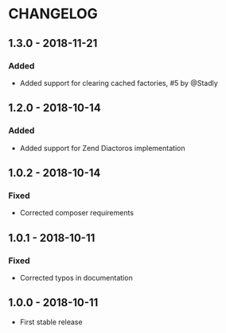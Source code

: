 # CHANGELOG

## 1.3.0 - 2018-11-21

### Added

- Added support for clearing cached factories, #5 by @Stadly

## 1.2.0 - 2018-10-14

### Added

- Added support for Zend Diactoros implementation

## 1.0.2 - 2018-10-14

### Fixed

- Corrected composer requirements

## 1.0.1 - 2018-10-11

### Fixed

- Corrected typos in documentation

## 1.0.0 - 2018-10-11

- First stable release
